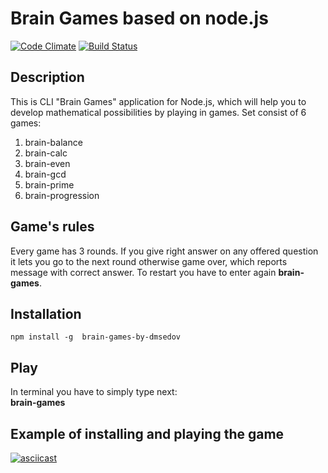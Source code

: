 # Brain Games based on node.js

[![Code Climate](https://lima.codeclimate.com/github/dmsedov/Brain-games/badges/gpa.svg)](https://lima.codeclimate.com/github/dmsedov/Brain-games)
[![Build Status](https://travis-ci.org/dmsedov/Brain-games.svg?branch=master)](https://travis-ci.org/dmsedov/Brain-games)

## Description
 
This is  CLI "Brain Games" application for Node.js, which will help you to develop mathematical possibilities by playing in games.   Set consist of  6 games:

1. brain-balance
2. brain-calc
3. brain-even
4. brain-gcd
5. brain-prime
6. brain-progression
## Game's rules
Every game has 3 rounds. If you give right answer on any offered question it lets you go to the next round otherwise game over, which reports message with correct answer. To restart you have to enter again **brain-games**.

## Installation
```
npm install -g  brain-games-by-dmsedov
```
## Play
In terminal you have to simply type next:  
 **brain-games**

## Example of installing and playing the game
[![asciicast](https://asciinema.org/a/WG5RTq7PgPCrAvAWlMBj9PuIj.png)](https://asciinema.org/a/WG5RTq7PgPCrAvAWlMBj9PuIj)

